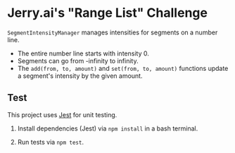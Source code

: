 # Jerry.ai's "Range List" Challenge
`SegmentIntensityManager` manages intensities for segments on a number line.

- The entire number line starts with intensity 0. 
- Segments can go from -infinity to infinity. 
- The `add(from, to, amount)` and `set(from, to, amount)` functions update a segment's intensity by the given amount.

## Test
This project uses [Jest](https://jestjs.io/) for unit testing.

1. Install dependencies (Jest) via `npm install` in a bash terminal.

2. Run tests via `npm test`.